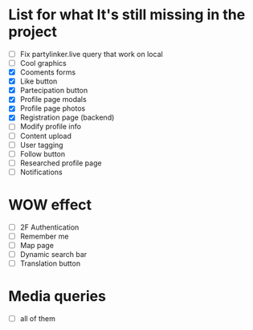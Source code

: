 # List for what It's still missing in the project
- [ ] Fix partylinker.live query that work on local
- [ ] Cool graphics
- [x] Cooments forms
- [x] Like button
- [x] Partecipation button
- [x] Profile page modals
- [x] Profile page photos
- [x] Registration page (backend)
- [ ] Modify profile info
- [ ] Content upload
- [ ] User tagging
- [ ] Follow button
- [ ] Researched profile page
- [ ] Notifications
# WOW effect
- [ ] 2F Authentication
- [ ] Remember me
- [ ] Map page
- [ ] Dynamic search bar
- [ ] Translation button
# Media queries
- [ ] all of them